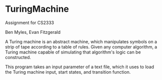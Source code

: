 # TuringMachine
Assignment for CS2333

Ben Myles, Evan Fitzgerald

A Turing machine is an abstract machine, which manipulates symbols on a strip of tape according to a table of rules. Given any computer algorithm, a Turing machine capable of simulating that algorithm's logic can be constructed.

This program takes an input parameter of a text file, which it uses to load the Turing machine input, start states, and transition function.
